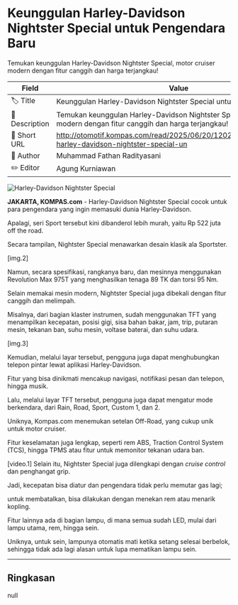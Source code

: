 # Keunggulan Harley-Davidson Nightster Special untuk Pengendara Baru

Temukan keunggulan Harley-Davidson Nightster Special, motor cruiser modern dengan fitur canggih dan harga terjangkau!

| Field         | Value                                                       |
|---------------|-------------------------------------------------------------|
| 🏷️ Title       | Keunggulan Harley-Davidson Nightster Special untuk Pengendara Baru |
| 📝 Description | Temukan keunggulan Harley-Davidson Nightster Special, motor cruiser modern dengan fitur canggih dan harga terjangkau! |
| 🔗 Short URL   | http://otomotif.kompas.com/read/2025/06/20/120200815/keunggulan-harley-davidson-nightster-special-un |
| 👤 Author      | Muhammad Fathan Radityasani |
| ✏️ Editor      | Agung Kurniawan |

![Harley-Davidson Nightster Special](https://asset.kompas.com/crops/gkIodObaS7Tp4XNf6ghteAz_AWk=/0x336:4032x3024/750x500/data/photo/2025/06/19/685306af2470a.jpeg)

**JAKARTA, KOMPAS.com** - Harley-Davidson Nightster Special cocok untuk para pengendara yang ingin memasuki dunia Harley-Davidson.

Apalagi, seri Sport tersebut kini dibanderol lebih murah, yaitu Rp 522 juta off the road.

Secara tampilan, Nightster Special menawarkan desain klasik ala Sportster.

\[img.2\]

Namun, secara spesifikasi, rangkanya baru, dan mesinnya menggunakan Revolution Max 975T yang menghasilkan tenaga 89 TK dan torsi 95 Nm.

Selain memakai mesin modern, Nightster Special juga dibekali dengan fitur canggih dan melimpah.

Misalnya, dari bagian klaster instrumen, sudah menggunakan TFT yang menampilkan kecepatan, posisi gigi, sisa bahan bakar, jam, trip, putaran mesin, tekanan ban, suhu mesin, voltase baterai, dan suhu udara.

\[img.3\]

Kemudian, melalui layar tersebut, pengguna juga dapat menghubungkan telepon pintar lewat aplikasi Harley-Davidson.

Fitur yang bisa dinikmati mencakup navigasi, notifikasi pesan dan telepon, hingga musik.

Lalu, melalui layar TFT tersebut, pengguna juga dapat mengatur mode berkendara, dari Rain, Road, Sport, Custom 1, dan 2.

Uniknya, Kompas.com menemukan setelan Off-Road, yang cukup unik untuk motor cruiser.

Fitur keselamatan juga lengkap, seperti rem ABS, Traction Control System (TCS), hingga TPMS atau fitur untuk memonitor tekanan udara ban.

\[video.1\] Selain itu, Nightster Special juga dilengkapi dengan *cruise control* dan penghangat grip.

Jadi, kecepatan bisa diatur dan pengendara tidak perlu memutar gas lagi;

untuk membatalkan, bisa dilakukan dengan menekan rem atau menarik kopling.

Fitur lainnya ada di bagian lampu, di mana semua sudah LED, mulai dari lampu utama, rem, hingga sein.

Uniknya, untuk sein, lampunya otomatis mati ketika setang selesai berbelok, sehingga tidak ada lagi alasan untuk lupa mematikan lampu sein.

---
## Ringkasan

null
